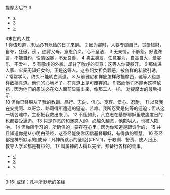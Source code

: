 ﻿





 提摩太后书 3




* [<](bible/2TI02.md)
* [3](bible/2TI.md)
* [>](bible/2TI04.md)



 
3末世的人性  
1 你该知道，末世必有危险的日子来到。 
2 因为那时，人要专顾自己，贪爱钱财，自夸，狂傲，谤 ，违背父母，忘恩负义，心不圣洁， 
3 无亲情，不解怨，好说谗言，不能自约，性情凶暴，不爱良善， 
4 卖主卖友，任意妄为，自高自大，爱宴乐，不爱神， 
5 有敬虔的外貌，却背了敬虔的实意；这等人你要躲开。 
6 那偷进人家、牢笼无知妇女的，正是这等人。这些妇女担负罪恶，被各样的私欲引诱， 
7 常常学习，终久不能明白真道。 
8 从前雅尼和佯庇怎样敌挡摩西，这等人也怎样敌挡真道。他们的心地坏了，在真道上是可废弃的。 
9 然而他们不能再这样敌挡；因为他们的愚昧必在众人面前显露出来，像那二人一样。 对提摩太的最后指示  
10 但你已经服从了我的教训、品行、志向、信心、宽容、爱心、忍耐， 
11 以及我在安提阿、以哥念、路司得所遭遇的逼迫、苦难。我所忍受是何等的逼迫；但从这一切苦难中，主都把我救出来了。 
12 不但如此，凡立志在基督耶稣里敬虔度日的也都要受逼迫。 
13 只是作恶的和迷惑人的，必越久越恶，他欺哄人，也被人欺哄。 
14 但你所学习的，所确信的，要存在心里；因为你知道是跟谁学的， 
15 并且知道你是从小明白圣经，这圣经能使你因信基督耶稣，有得救的智慧。 
16 圣经都是神所默示的[或译：凡神所默示的圣经](#FN
1)，于教训、督责、使人归正、教导人学义都是有益的， 
17 叫属神的人得以完全，预备行各样的善事。 
* [<](bible/2TI02.md)
* [3](bible/2TI.md)
* [>](bible/2TI04.md)





---


[3:16:](#V16)
或译：凡神所默示的圣经




---









